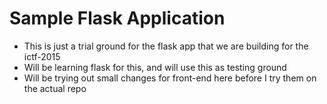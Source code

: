 # Sample Flask Application
* This is just a trial ground for the flask app that we are building for the ictf-2015
* Will be learning flask for this, and will use this as testing ground
* Will be trying out small changes for front-end here before I try them on the actual repo
